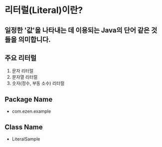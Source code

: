# 리터럴(Literal)이란?
## 일정한 '값'을 나타내는 데 이용되는 Java의 단어 같은 것들을 의미합니다.
## 주요 리터럴
1. 문자 리터럴
2. 문자열 리터럴
3. 숫자(정수, 부동 소수) 리터럴
## Package Name
* com.ezen.example
## Class Name
* LiteralSample
